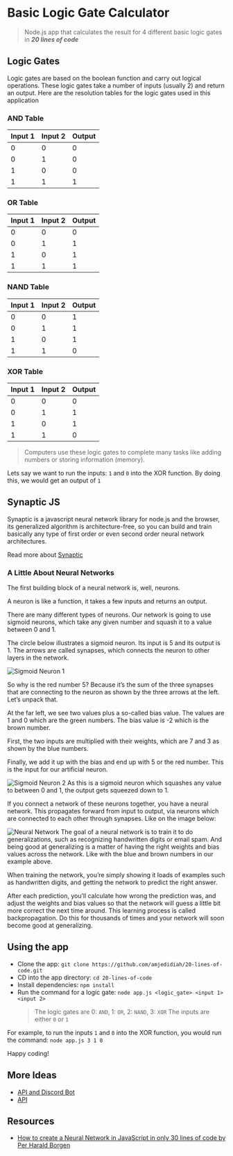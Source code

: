 # Basic Logic Gate Calculator

> Node.js app that calculates the result for 4 different basic logic gates in **_20 lines of code_**

## Logic Gates

Logic gates are based on the boolean function and carry out logical operations.
These logic gates take a number of inputs (usually 2) and return an output.
Here are the resolution tables for the logic gates used in this application

### AND Table

| Input 1 | Input 2 | Output |
| ------- | ------- | ------ |
| 0       | 0       | 0      |
| 0       | 1       | 0      |
| 1       | 0       | 0      |
| 1       | 1       | 1      |

### OR Table

| Input 1 | Input 2 | Output |
| ------- | ------- | ------ |
| 0       | 0       | 0      |
| 0       | 1       | 1      |
| 1       | 0       | 1      |
| 1       | 1       | 1      |

### NAND Table

| Input 1 | Input 2 | Output |
| ------- | ------- | ------ |
| 0       | 0       | 1      |
| 0       | 1       | 1      |
| 1       | 0       | 1      |
| 1       | 1       | 0      |

### XOR Table

| Input 1 | Input 2 | Output |
| ------- | ------- | ------ |
| 0       | 0       | 0      |
| 0       | 1       | 1      |
| 1       | 0       | 1      |
| 1       | 1       | 0      |

> Computers use these logic gates to complete many tasks like adding numbers or storing information (memory).
  
Lets say we want to run the inputs: `1` and `0` into the XOR function. By doing this, we would get an output of `1`

## Synaptic JS

Synaptic is a javascript neural network library for node.js and the browser, its generalized algorithm is architecture-free, so you can build and train basically any type of first order or even second order neural network architectures.

Read more about [Synaptic](https://github.com/cazala/synaptic)

### A Little About Neural Networks

The first building block of a neural network is, well, neurons.

A neuron is like a function, it takes a few inputs and returns an output.

There are many different types of neurons. Our network is going to use sigmoid neurons, which take any given number and squash it to a value between 0 and 1.

The circle below illustrates a sigmoid neuron. Its input is 5 and its output is 1. The arrows are called synapses, which connects the neuron to other layers in the network.

![Sigmoid Neuron 1](https://cdn-media-1.freecodecamp.org/images/1*TGn24UaXx1LNcyuiySa0NQ.png)

So why is the red number 5? Because it’s the sum of the three synapses that are connecting to the neuron as shown by the three arrows at the left. Let’s unpack that.

At the far left, we see two values plus a so-called bias value. The values are 1 and 0 which are the green numbers. The bias value is -2 which is the brown number.

First, the two inputs are multiplied with their weights, which are 7 and 3 as shown by the blue numbers.

Finally, we add it up with the bias and end up with 5 or the red number. This is the input for our artificial neuron.

![Sigmoid Neuron 2](https://cdn-media-1.freecodecamp.org/images/1*CjCW6wYx4zYF_X6OnaDCNQ.png)
As this is a sigmoid neuron which squashes any value to between 0 and 1, the output gets squeezed down to 1.

If you connect a network of these neurons together, you have a neural network. This propagates forward from input to output, via neurons which are connected to each other through synapses. Like on the image below:

![Neural Network](https://cdn-media-1.freecodecamp.org/images/1*9dt933ts_01LH25ERAM8mw.png)
The goal of a neural network is to train it to do generalizations, such as recognizing handwritten digits or email spam. And being good at generalizing is a matter of having the right weights and bias values across the network. Like with the blue and brown numbers in our example above.

When training the network, you’re simply showing it loads of examples such as handwritten digits, and getting the network to predict the right answer.

After each prediction, you’ll calculate how wrong  the prediction was, and adjust the weights and bias values so that the network will guess a little bit more correct the next time around. This learning process is called backpropagation. Do this for thousands of times and your network will soon become good at generalizing.

## Using the app

- Clone the app: `git clone https://github.com/amjedidiah/20-lines-of-code.git`
- CD into the app directory: `cd 20-lines-of-code`
- Install dependencies: `npm install`
- Run the command for a logic gate: `node app.js <logic_gate> <input 1> <input 2>`
    > The logic gates are 0: `AND`, 1: `OR`, 2: `NAND`, 3: `XOR`
    > The inputs are either `0` or `1`

For example, to run the inputs `1` and `0` into the XOR function, you would run the command: `node app.js 3 1 0`

Happy coding!

## More Ideas

- [API and Discord Bot](https://dev.to/shreyazz/make-a-discord-bot-in-just-30-lines-of-code-44el)
- [API](https://learningactors.com/make-your-own-api-under-30-lines-of-code/)

## Resources

- [How to create a Neural Network in JavaScript in only 30 lines of code by Per Harald Borgen](https://www.freecodecamp.org/news/how-to-create-a-neural-network-in-javascript-in-only-30-lines-of-code-343dafc50d49/)
